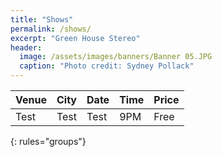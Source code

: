 ```yaml
---
title: "Shows"
permalink: /shows/
excerpt: "Green House Stereo"
header:
  image: /assets/images/banners/Banner 05.JPG
  caption: "Photo credit: Sydney Pollack"
---
```

| Venue | City | Date | Time | Price |
|:----- |:---- |:---- |:---- |:----- |
| Test  | Test | Test | 9PM | Free  | 
{: rules="groups"}
